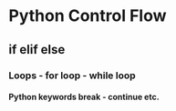 # Python Control Flow
## if elif else
### Loops - for loop - while loop
#### Python keywords break - continue etc.
